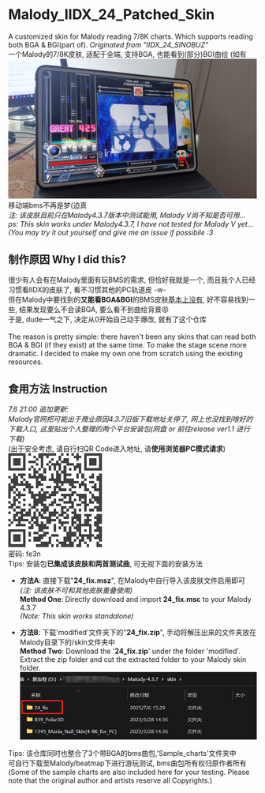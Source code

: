 # Malody_IIDX_24_Patched_Skin
A customized skin for Malody reading 7/8K charts. Which supports reading both BGA & BGI(part of). *Originated from "IIDX_24_SINOBUZ"*<br>
一个Malody的7/8K皮肤, 适配于全端, 支持BGA, 也能看到(部分)BGI曲绘 (如有
![demon.jpg](statics/demon.jpg)
移动端bms不再是梦(迫真<br>
*注: 该皮肤目前只在Malody4.3.7版本中测试能用, Malody V尚不知是否可用...*<br>
*ps: This skin works under Malody4.3.7, I have not tested for Malody V yet...<br>
(You may try it out yourself and give me an issue if possibile :3*

## 制作原因 Why I did this?
很少有人会有在Malody里面有玩BMS的需求, 但恰好我就是一个, 而且我个人已经习惯看IIDX的皮肤了, 看不习惯其他的PC轨道皮 -w-<br>
但在Malody中要找到的**又能看BGA&BGI**的BMS皮肤<u>基本上没有</u>, 好不容易找到一些, 结果发现要么不会读BGA, 要么看不到曲绘背景😡<br>
于是, dude一气之下, 决定从0开始自己动手爆改, 就有了这个仓库<br><br>
The reason is pretty simple: there haven't been any skins that can read both BGA & BGI (if they exist) at the same time. To make the stage scene more dramatic. I decided to make my own one from scratch using the existing resources.<br>


## 食用方法 Instruction
*7.6 21:00 追加更新: <br>
Malody官网把可能出于商业原因4.3.7旧版下载地址关停了, 网上也没找到啥好的下载入口, 这里贴出个人整理的两个平台安装包(网盘 or 前往release ver1.1 进行下载)*
<br>
(出于安全考虑, 请自行扫QR Code进入地址, 请**使用浏览器PC模式请求**)<br>
![](statics/download.png)<br>
密码: fe3n<br>
Tips: 安装包**已集成该皮肤和两首测试曲**, 可无视下面的安装方法

- **方法A**: 直接下载"**24_fix.msz**", 在Malody中自行导入该皮肤文件启用即可 <br>
*(注: 该皮肤不可和其他皮肤重叠使用)*<br>
**Method One**: Directly download and import **24_fix.msc** to your Malody 4.3.7<br>
*(Note: This skin works standalone)*

- **方法B**: 下载'modified'文件夹下的"**24_fix.zip**", 手动将解压出来的文件夹放在Malody目录下的/skin文件夹中<br>
**Method Two**: Download the '**24_fix.zip**' under the folder 'modified'. Extract the zip folder and cut the extracted folder to your Malody skin folder.
![instruction](statics/instructB.png)

Tips: 该仓库同时也整合了3个带BGA的bms曲包,'Sample_charts'文件夹中<br>
可自行下载至Malody/beatmap下进行游玩测试, bms曲包所有权归原作者所有<br>
(Some of the sample charts are also included here for your testing. Please note that the original author and artists reserve all Copyrights.)
